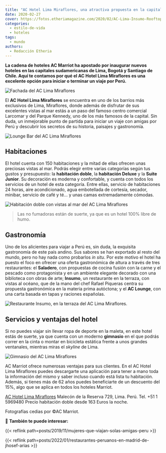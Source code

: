 ```yaml
---
title: "AC Hotel Lima Miraflores, una atractiva propuesta en la capital de Perú"
date: 2020-02-27
cover: https://fotos.etheriamagazine.com/2020/02/AC-Lima-Insumo-Rooftop.jpg
categories: 
  - estilo-de-vida
  - hoteles
tags: 
  - mundo
authors: 
  - Redacción Etheria
---
```


**La cadena de hoteles AC Marriot ha apostado por inaugurar nuevos hoteles en las 
capitales sudamericanas de Lima, Bogotá y Santiago de Chile. Aquí te contamos por qué el 
AC Hotel Lima Miraflores es una excelente opción para iniciar o terminar un viaje por 
Perú.** 

![Fachada del AC Lima Miraflores](https://fotos.etheriamagazine.com/2020/02/AC_Lima-fachada-Miraflores.jpg "Fachada del AC Lima Miraflores.")

El **AC Hotel Lima Miraflores** se encuentra en uno de los barrios más exclusivos de 
Lima, Miraflores, donde además de disfrutar de sus excelentes vistas al mar estás a un 
paso del famoso centro comercial Larcomar y del Parque Kennedy, uno de los más famosos 
de la capital. Sin duda, un inmejorable punto de partida para iniciar un viaje con 
amigas por Perú y descubrir los secretos de su historia, paisajes y gastronomía. 

![Lounge Bar del AC Lima Miraflores](https://fotos.etheriamagazine.com/2020/02/AC-Lima-Lounge-bar.jpg "Lounge Bar.")

## Habitaciones

El hotel cuenta con 150 habitaciones y la mitad de ellas ofrecen unas preciosas vistas 
al mar. Podrás elegir entre varias categorías según tus gustos y presupuesto: la 
**habitación doble**, la **habitación Deluxe** y la **Suite Junior**. Su decoración es 
moderna y confortable, y cuenta con todos los servicios de un hotel de esta categoría. 
Entre ellas, servicio de habitaciones 24 horas, aire acondicionado, agua embotellada de 
cortesía, secador, minibar, servicio de café y té… y unas camas extremadamente cómodas. 

![Habitación doble con vistas al mar del AC Lima Miraflores](https://fotos.etheriamagazine.com/2020/02/AC-Lima-Habitación-con-vista-al-mar.jpg "Habitación doble con vistas al mar.")

> Las no fumadoras están de suerte, ya que es un hotel 100% libre de humo. 

## Gastronomía

Uno de los alicientes para viajar a Perú es, sin duda, la exquisita gastronomía de este 
país andino. Sus sabores se han exportado al resto del mundo, pero no hay nada como 
probarlos _in situ_. Por este motivo el hotel ha puesto el foco en ofrecer una oferta 
gastronómica de altura a través de tres restaurantes: el **Saladero**, con propuestas de 
cocina fusión con la carne y el pescado como protagonista y en un ambiente elegante 
decorado con una biblioteca con obras de arte; **Insumo**, un restaurante en la terraza, 
con vistas al océano, que de la mano del chef Rafael Piqueras centra su propuesta 
gastronómica en la materia prima autóctona; y el **AC Lounge**, con una carta basada en 
tapas y raciones españolas. 

![Restaurante Insumo, en la terraza del AC Lima Miraflores.](https://fotos.etheriamagazine.com/2020/02/AC-Lima-Insumo-Rooftop.jpg "Restaurante Insumo, en la terraza del AC Lima Miraflores.")

## Servicios y ventajas del hotel

Si no puedes viajar sin llevar ropa de deporte en la maleta, en este hotel estás de 
suerte, ya que cuenta con un moderno **gimnasio** en el que podrás correr en la cinta o 
montar en bicicleta estática frente a unos grandes ventanales, mientras miras el 
_skyline_ de Lima. 

![Gimnasio del AC Lima Miraflores](https://fotos.etheriamagazine.com/2020/02/AC-Lima-gimnasio.jpg "Gimnasio.")

AC Marriot ofrece numerosas ventajas para sus clientes. En el AC Hotel Lima Miraflores 
puedes descargarte una aplicación para tener a mano toda la información del mismo y 
saber incluso cuando está lista tu habitación. Además, si tienes más de 62 años puedes 
beneficiarte de un descuento del 15%, algo que se aplica en todos los hoteles Marriot. 

[AC Hotel Lima 
Miraflores](https://www.marriott.com/hotels/travel/limac-ac-hotel-lima-miraflores/) 
Malecón de la Reserva 729, Lima. Perú. Tel. +51 1 5969480 Precio habitación doble desde 
163 Euros la noche. 

Fotografías cedias por ©AC Marriot. 

📌 **También te puede interesar:** 

{{< reflink path=posts/2019/11/mujeres-que-viajan-solas-amigas-peru >}} 

{{< reflink path=posts/2022/01/restaurantes-peruanos-en-madrid-de-jhosef-arias >}}

